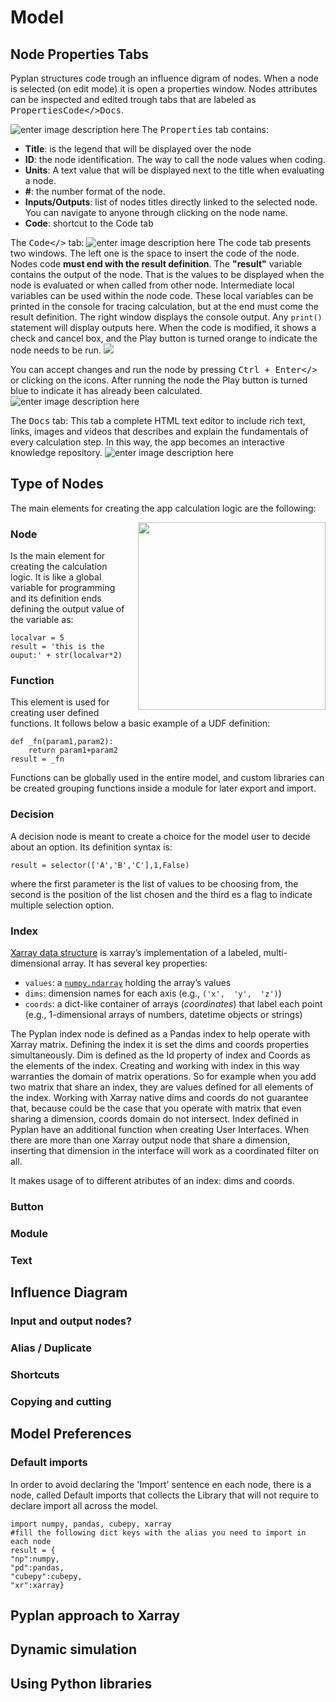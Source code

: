# Model
## Node Properties Tabs
Pyplan structures code trough an influence digram of nodes. When a node is selected (on edit mode) it is open a properties window. Nodes attributes can be inspected and edited trough tabs that are labeled as <kbd>Properties</kbd><kbd>Code</></kbd><kbd>Docs</kbd>.

![enter image description here](http://img.pyplan.org/model-node-prop1.png)
The <kbd>Properties</kbd> tab contains:

 - **Title**: is the legend that will be displayed over the node
 - **ID**: the node identification. The way to call the node values when coding.
 - **Units**: A text value that will be displayed next to the title when evaluating a node.
 - **#**: the number format of the node.
 - **Inputs/Outputs**: list of nodes titles directly linked to the selected node. You can navigate to anyone through clicking on the node name.
 - **Code**: shortcut to the Code tab

The <kbd>Code</></kbd> tab:
![enter image description here](http://img.pyplan.org/model-code-tab1.png)
The code tab presents two windows. The left one is the space to insert the code of the node.
Nodes code **must end with the result definition**. The **"result"** variable contains the output of the node. That is the values to be displayed when the node is evaluated or when called from other node.
Intermediate local variables can be used within the node code. These local variables can be printed in the console for tracing calculation, but at the end must come the result definition.
The right window displays the console output. Any `print()` statement will display outputs here.
When the code is modified, it shows a check and cancel box, and the Play button is turned orange to indicate the node needs to be run. 
 ![](http://img.pyplan.org/model-orange.png)

You can accept changes and run the node by pressing <kbd>Ctrl + Enter</></kbd> or clicking on the icons. 
After running the node the Play button is turned blue to indicate it has already been calculated.
![enter image description here](http://img.pyplan.org/model-blue.png)

The <kbd>Docs</kbd> tab:
This tab a complete HTML text editor to include rich text, links, images and videos that describes and explain the fundamentals of every calculation step. In this way, the app becomes an interactive knowledge repository.
![enter image description here](http://img.pyplan.org/model-docs.png)
## Type of Nodes
The main elements for creating the app calculation logic are the following:

<img src="http://img.pyplan.org/model-nodes-type.png"
	style="float: right; margin-left: 10px;"
	ALIGN=”top”
	height="300" /> 

### Node
Is the main element for creating the calculation logic. It is like a global variable for programming and its definition ends defining the output value of the variable as:

    localvar = 5
    result = 'this is the ouput:' + str(localvar*2)

### Function
This element is used for creating user defined functions.
It follows below a basic example of a UDF definition:

    def _fn(param1,param2):
	    return param1+param2
    result = _fn
Functions can be globally used in the entire model, and custom libraries can be created grouping functions inside a module for later export and import. 

### Decision
A decision node is meant to create a choice for the model user to decide about an option.
Its definition syntax is:

    result = selector(['A','B','C'],1,False)
 where the first parameter is the list of values to be choosing from, the second is the position of the list chosen and the third es a flag to indicate multiple selection option.
 
### Index
[Xarray data structure](http://xarray.pydata.org/en/stable/data-structures.html) is xarray’s implementation of a labeled, multi-dimensional array. It has several key properties:

-   `values`: a  [`numpy.ndarray`](https://docs.scipy.org/doc/numpy/reference/generated/numpy.ndarray.html#numpy.ndarray "(in NumPy v1.16)")  holding the array’s values 
-   `dims`: dimension names for each axis (e.g.,  `('x',  'y',  'z')`)
-   `coords`: a dict-like container of arrays (_coordinates_) that label each point (e.g., 1-dimensional arrays of numbers, datetime objects or strings)

The Pyplan index node is defined as a Pandas index to help operate with Xarray matrix. 
Defining the index it is set the dims and coords properties simultaneously. Dim is defined as the Id property of index and Coords as the elements of the index.
Creating and working with index in this way warranties the domain of matrix operations. So for example when you add two matrix that share an index, they are values defined for all elements of the index. Working with Xarray native dims and coords do not guarantee that, because could be the case that you operate with matrix that even sharing a dimension, coords domain do not intersect.
Index defined in Pyplan have an additional function when creating User Interfaces. When there are more than one Xarray output node that share a dimension, inserting that dimension in the interface will work as a coordinated filter on all.

It makes usage of to different atributes of an index: dims and coords.
### Button
### Module
### Text

## Influence Diagram
### Input and output nodes?
### Alias / Duplicate
### Shortcuts
### Copying and cutting

## Model Preferences

### Default imports
In order to avoid declaring the 'Import' sentence en each node, there is a node, called Default imports that collects the Library that will not require to declare import all across the model.

    import numpy, pandas, cubepy, xarray
    #fill the following dict keys with the alias you need to import in each node
    result = {
    "np":numpy,
    "pd":pandas,
    "cubepy":cubepy,
    "xr":xarray}

## Pyplan approach to Xarray

## Dynamic simulation
## Using Python libraries

<!--stackedit_data:
eyJoaXN0b3J5IjpbLTE2NDA3MTg4NjgsODg2NTkzNzEyLC0zNz
Y1NDAxMjMsLTk1MzczNzM4NiwtMTI2MjkzOTM3MSwtNzgwOTg5
NzI0LC0xODU4ODQyNDYwLDg2MjI0MjE1LC0zOTQzMTk3NjUsMT
MxNzA3Nzk1MiwyMDgzOTQxMDQyLDE3NDA5NzEzMDUsLTEyMzg5
MTg2MjAsLTQ3MDAxNDY4NiwyNjEwMTE0NTksLTE1ODQ3MTcyOS
wtMTg2ODg4NTAxOSwxMjQ0OTQ5ODI3LDMxOTk4MzQ4OSwtNzIy
OTc4Mzk5XX0=
-->